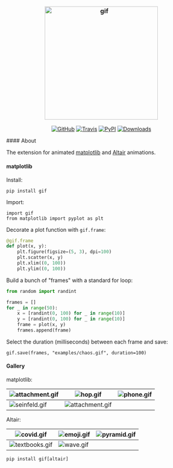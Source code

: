 <h3 align="center">
  <img src="https://raw.githubusercontent.com/maxhumber/gif/master/logo/gif.png" width="300px" alt="gif">
</h3>
<p align="center">
  <a href="https://github.com/maxhumber/gif"><img alt="GitHub" src="https://img.shields.io/github/license/maxhumber/gif"></a>
  <a href="https://travis-ci.org/maxhumber/gif"><img alt="Travis" src="https://img.shields.io/travis/maxhumber/gif.svg"></a>
  <a href="https://pypi.python.org/pypi/gif"><img alt="PyPI" src="https://img.shields.io/pypi/v/gif.svg"></a>
  <a href="https://pepy.tech/project/gif"><img alt="Downloads" src="https://pepy.tech/badge/gif"></a>
</p>
#### About

The extension for animated [matplotlib](https://matplotlib.org/) and [Altair](https://altair-viz.github.io/) animations.



#### matplotlib

Install:

```
pip install gif
```

Import:

```
import gif
from matplotlib import pyplot as plt
```

Decorate a plot function with `gif.frame`:

```python
@gif.frame
def plot(x, y):
    plt.figure(figsize=(5, 3), dpi=100)
    plt.scatter(x, y)
    plt.xlim((0, 100))
    plt.ylim((0, 100))
```

Build a bunch of "frames" with a standard for loop:

```python
from random import randint

frames = []
for _ in range(50):
    x = [randint(0, 100) for _ in range(10)]
    y = [randint(0, 100) for _ in range(10)]
    frame = plot(x, y)
    frames.append(frame)
```

Select the duration (milliseconds) between each frame and save:

```
gif.save(frames, "examples/chaos.gif", duration=100)
```





#### Gallery

matplotlib:

| ![attachment.gif](https://raw.githubusercontent.com/maxhumber/gif/master/gallery/matplotlib/attachment/attachment.gif) | ![hop.gif](https://raw.githubusercontent.com/maxhumber/gif/master/gallery/matplotlib/hop/hop.gif) | ![phone.gif](https://raw.githubusercontent.com/maxhumber/gif/master/gallery/matplotlib/phone/phone.gif) |
| ------------------------------------------------------------ | ------------------------------------------------------------ | ------------------------------------------------------------ |
| ![seinfeld.gif](https://raw.githubusercontent.com/maxhumber/gif/master/gallery/matplotlib/seinfeld/seinfeld.gif) | ![attachment.gif](https://raw.githubusercontent.com/maxhumber/gif/master/gallery/matplotlib/tornado/tornado.gif) |                                                              |



Altair:

| ![covid.gif](https://raw.githubusercontent.com/maxhumber/gif/master/gallery/altair/covid/covid.gif) | ![emoji.gif](https://raw.githubusercontent.com/maxhumber/gif/master/gallery/altair/emoji/emoji.gif) | ![pyramid.gif](https://raw.githubusercontent.com/maxhumber/gif/master/gallery/altair/pyramid/pyramid.gif) |
| ------------------------------------------------------------ | ------------------------------------------------------------ | ------------------------------------------------------------ |
| ![textbooks.gif](https://raw.githubusercontent.com/maxhumber/gif/master/gallery/altair/textbooks/textbooks.gif) | ![wave.gif](https://raw.githubusercontent.com/maxhumber/gif/master/gallery/altair/wave/wave.gif) |                                                              |



```
pip install gif[altair]
```


